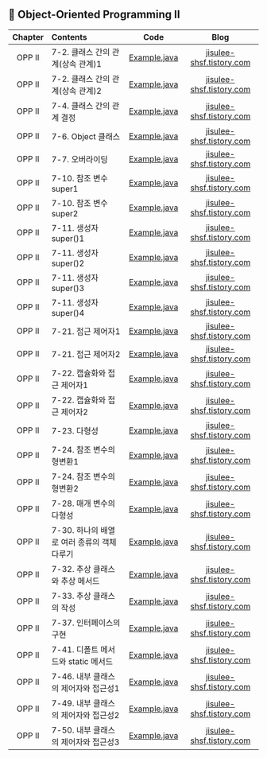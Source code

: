 ####
## 📌 Object-Oriented Programming II
|Chapter|Contents|Code|Blog|
|:---:|:---|:---:|:---:|
|OPP II|7-2. 클래스 간의 관계(상속 관계)1|[Example.java](./_02_Example1.java)|[jisulee-shsf.tistory.com](https://jisulee-shsf.tistory.com/257)|
|OPP II|7-2. 클래스 간의 관계(상속 관계)2|[Example.java](./_02_Example2.java)|[jisulee-shsf.tistory.com](https://jisulee-shsf.tistory.com/257)|
|OPP II|7-4. 클래스 간의 관계 결정|[Example.java](./_04_Example.java)|[jisulee-shsf.tistory.com](https://jisulee-shsf.tistory.com/259)|
|OPP II|7-6. Object 클래스|[Example.java](./_06_Example.java)|[jisulee-shsf.tistory.com](https://jisulee-shsf.tistory.com/263)|
|OPP II|7-7. 오버라이딩|[Example.java](./_07_Example.java)|[jisulee-shsf.tistory.com](https://jisulee-shsf.tistory.com/264)|
|OPP II|7-10. 참조 변수 super1|[Example.java](./_10_Example1.java)|[jisulee-shsf.tistory.com](https://jisulee-shsf.tistory.com/265)|
|OPP II|7-10. 참조 변수 super2|[Example.java](./_10_Example2.java)|[jisulee-shsf.tistory.com](https://jisulee-shsf.tistory.com/265)|
|OPP II|7-11. 생성자 super()1|[Example.java](./_11_Example1.java)|[jisulee-shsf.tistory.com](https://jisulee-shsf.tistory.com/265)|
|OPP II|7-11. 생성자 super()2|[Example.java](./_11_Example2.java)|[jisulee-shsf.tistory.com](https://jisulee-shsf.tistory.com/265)|
|OPP II|7-11. 생성자 super()3|[Example.java](./_11_Example3.java)|[jisulee-shsf.tistory.com](https://jisulee-shsf.tistory.com/265)|
|OPP II|7-11. 생성자 super()4|[Example.java](./_11_Example4.java)|[jisulee-shsf.tistory.com](https://jisulee-shsf.tistory.com/265)|
|OPP II|7-21. 접근 제어자1|[Example.java](./chap_07_21_Example1/Parent.java)|[jisulee-shsf.tistory.com](https://jisulee-shsf.tistory.com/270)|
|OPP II|7-21. 접근 제어자2|[Example.java](./chap_07_21_Example2/Example.java)|[jisulee-shsf.tistory.com](https://jisulee-shsf.tistory.com/270)|
|OPP II|7-22. 캡슐화와 접근 제어자1|[Example.java](./_22_Example1.java)|[jisulee-shsf.tistory.com](https://jisulee-shsf.tistory.com/272)|
|OPP II|7-22. 캡슐화와 접근 제어자2|[Example.java](./_22_Example2.java)|[jisulee-shsf.tistory.com](https://jisulee-shsf.tistory.com/272)|
|OPP II|7-23. 다형성|[Example.java](./_23_Example.java)|[jisulee-shsf.tistory.com](https://jisulee-shsf.tistory.com/273)|
|OPP II|7-24. 참조 변수의 형변환1|[Example.java](./_24_Example1.java)|[jisulee-shsf.tistory.com](https://jisulee-shsf.tistory.com/274)|
|OPP II|7-24. 참조 변수의 형변환2|[Example.java](./_24_Example2.java)|[jisulee-shsf.tistory.com](https://jisulee-shsf.tistory.com/274)|
|OPP II|7-28. 매개 변수의 다형성|[Example.java](./_28_Example.java)|[jisulee-shsf.tistory.com](https://jisulee-shsf.tistory.com/276)|
|OPP II|7-30. 하나의 배열로 여러 종류의 객체 다루기|[Example.java](./_30_Example.java)|[jisulee-shsf.tistory.com](https://jisulee-shsf.tistory.com/277)|
|OPP II|7-32. 추상 클래스와 추상 메서드|[Example.java](./_32_Example.java)|[jisulee-shsf.tistory.com](https://jisulee-shsf.tistory.com/282)|
|OPP II|7-33. 추상 클래스의 작성|[Example.java](./_33_Example.java)|[jisulee-shsf.tistory.com](https://jisulee-shsf.tistory.com/283)|
|OPP II|7-37. 인터페이스의 구현|[Example.java](./_37_Example.java)|[jisulee-shsf.tistory.com](https://jisulee-shsf.tistory.com/284)|
|OPP II|7-41. 디폴트 메서드와 static 메서드|[Example.java](./_41_Example.java)|[jisulee-shsf.tistory.com](https://jisulee-shsf.tistory.com/308)|
|OPP II|7-46. 내부 클래스의 제어자와 접근성1|[Example.java](./_46_Example.java)|[jisulee-shsf.tistory.com](https://jisulee-shsf.tistory.com/311)|
|OPP II|7-49. 내부 클래스의 제어자와 접근성2|[Example.java](./_49_Example.java)|[jisulee-shsf.tistory.com](https://jisulee-shsf.tistory.com/312)|
|OPP II|7-50. 내부 클래스의 제어자와 접근성3|[Example.java](./_50_Example.java)|[jisulee-shsf.tistory.com](https://jisulee-shsf.tistory.com/312)|
####
